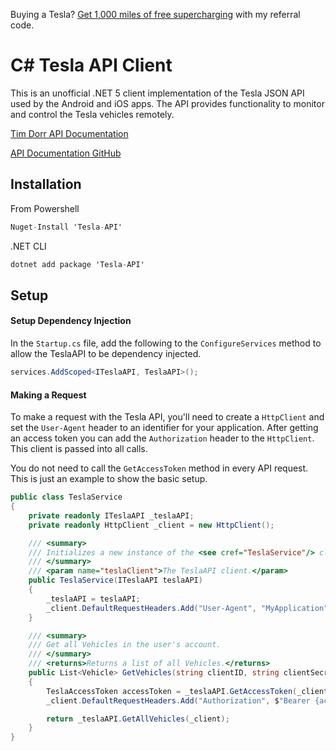 
Buying a Tesla? [Get 1,000 miles of free supercharging](https://ts.la/alex19632) with my referral code.

# C# Tesla API Client

This is an unofficial .NET 5 client implementation of the Tesla JSON API used by the Android and iOS apps. The API provides functionality to monitor and control the Tesla vehicles remotely.

[Tim Dorr API Documentation](https://tesla-api.timdorr.com/)

[API Documentation GitHub](https://github.com/timdorr/tesla-api)

Installation
----------------------------

From Powershell
```c#
Nuget-Install 'Tesla-API'
```

.NET CLI
```c#
dotnet add package 'Tesla-API'
```

Setup
----------------------------

#### Setup Dependency Injection
In the `Startup.cs` file, add the following to the `ConfigureServices` method to allow the TeslaAPI to be dependency injected.
```c#
services.AddScoped<ITeslaAPI, TeslaAPI>();
```

#### Making a Request
To make a request with the Tesla API, you'll need to create a `HttpClient` and set the `User-Agent` header to an identifier for your application. After getting an access token you can add the `Authorization` header to the `HttpClient`. This client is passed into all calls.

You do not need to call the `GetAccessToken` method in every API request. This is just an example to show the basic setup.

```c#
public class TeslaService
{
	private readonly ITeslaAPI _teslaAPI;
	private readonly HttpClient _client = new HttpClient();

	/// <summary>
	/// Initializes a new instance of the <see cref="TeslaService"/> class.
	/// </summary>
	/// <param name="teslaClient">The TeslaAPI client.</param>
	public TeslaService(ITeslaAPI teslaAPI)
	{
	    _teslaAPI = teslaAPI;
	    _client.DefaultRequestHeaders.Add("User-Agent", "MyApplication");
	}

	/// <summary>
	/// Get all Vehicles in the user's account.
	/// </summary>
	/// <returns>Returns a list of all Vehicles.</returns>
	public List<Vehicle> GetVehicles(string clientID, string clientSecret, string email, string password)
	{
	    TeslaAccessToken accessToken = _teslaAPI.GetAccessToken(_client, clientID, clientSecret, email, password);
	    _client.DefaultRequestHeaders.Add("Authorization", $"Bearer {accessToken.AccessToken}");

	    return _teslaAPI.GetAllVehicles(_client);
	}
}
```
